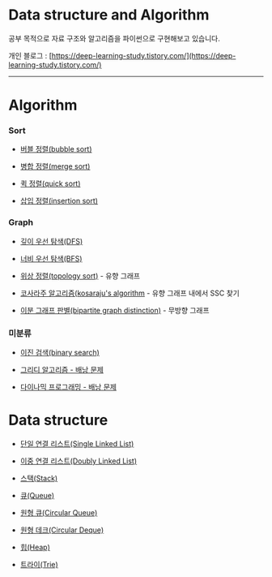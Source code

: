 # Data structure and Algorithm
공부 목적으로 자료 구조와 알고리즘을 파이썬으로 구현해보고 있습니다.

개인 블로그 : [https://deep-learning-study.tistory.com/](https://deep-learning-study.tistory.com/)

---

# Algorithm

### Sort
- [버블 정렬(bubble sort)](https://github.com/Seonghoon-Yu/Data-structure-and-Algorithm/blob/master/algorithm/bubble_sort.py)

- [병합 정렬(merge sort)](https://github.com/Seonghoon-Yu/Data-structure-and-Algorithm/blob/master/algorithm/merge_sort.py)

- [퀵 정렬(quick sort)](https://github.com/Seonghoon-Yu/Data-structure-and-Algorithm/blob/master/algorithm/quick_sort.py)

- [삽입 정렬(insertion sort)](https://github.com/Seonghoon-Yu/Data-structure-and-Algorithm/blob/master/algorithm/insertion_sort.py)

### Graph
- [깊이 우선 탐색(DFS)](https://github.com/Seonghoon-Yu/Data-structure-and-Algorithm/blob/master/data_structure/DFS.py)

- [너비 우선 탐색(BFS)](https://github.com/Seonghoon-Yu/Data-structure-and-Algorithm/blob/master/data_structure/BFS.py)

- [위상 정렬(topology sort)](https://github.com/Seonghoon-Yu/Data-structure-and-Algorithm/blob/master/algorithm/topology_sort.py) - 유향 그래프

- [코사라주 알고리즘(kosaraju's algorithm](https://github.com/Seonghoon-Yu/Data-structure-and-Algorithm/blob/master/algorithm/kosaraju_algorithm.py) - 유향 그래프 내에서 SSC 찾기

- [이분 그래프 판별(bipartite graph distinction)](https://github.com/Seonghoon-Yu/Data-structure-and-Algorithm/blob/master/algorithm/bipartite_graph_distinction.py) - 무방향 그래프

### 미분류
- [이진 검색(binary search)](https://github.com/Seonghoon-Yu/Data-structure-and-Algorithm/blob/master/algorithm/Binary_Search.py)

- [그리디 알고리즘 - 배낭 문제](https://github.com/Seonghoon-Yu/Data-structure-and-Algorithm/blob/master/algorithm/greedy_algorithm.py)

- [다이나믹 프로그래밍 - 배낭 문제](https://github.com/Seonghoon-Yu/Data-structure-and-Algorithm/blob/master/algorithm/dynamic_programming.py)



# Data structure

- [단일 연결 리스트(Single Linked List)](https://github.com/Seonghoon-Yu/Data-structure-and-Algorithm/blob/master/data_structure/single_linked_list.py)

- [이중 연결 리스트(Doubly Linked List)](https://github.com/Seonghoon-Yu/Data-structure-and-Algorithm/blob/master/data_structure/doubly_linked_list.py)

- [스택(Stack)](https://github.com/Seonghoon-Yu/Data-structure-and-Algorithm/blob/master/data_structure/stack.py)

- [큐(Queue)](https://github.com/Seonghoon-Yu/Data-structure-and-Algorithm/blob/master/data_structure/queue.py)

- [원형 큐(Circular Queue)](https://github.com/Seonghoon-Yu/Data-structure-and-Algorithm/blob/master/data_structure/circular_queue.py)

- [원형 데크(Circular Deque)](https://github.com/Seonghoon-Yu/Data-structure-and-Algorithm/blob/master/data_structure/circular_deque)

- [힙(Heap)](https://github.com/Seonghoon-Yu/Data-structure-and-Algorithm/blob/master/data_structure/heap.py)

- [트라이(Trie)](https://github.com/Seonghoon-Yu/Data-structure-and-Algorithm/blob/master/data_structure/trie.py)

